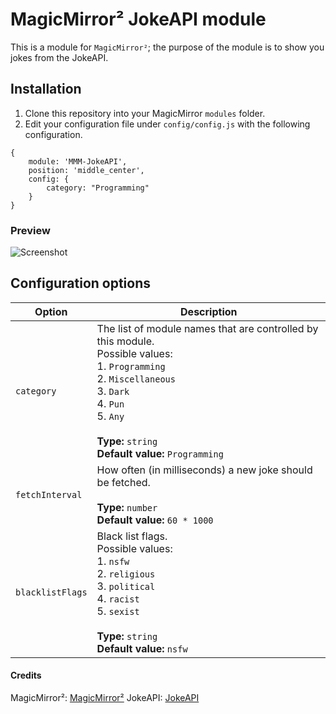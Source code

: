 # MagicMirror² JokeAPI module
This is a module for `MagicMirror²`; the purpose of the module is to show you jokes from the JokeAPI.

## Installation
1.  Clone this repository into your MagicMirror `modules` folder.
2.  Edit your configuration file under `config/config.js` with the following configuration.
```
{
    module: 'MMM-JokeAPI',
    position: 'middle_center',
    config: {
        category: "Programming"
    }
}
```

### Preview
![Screenshot](screenshot.png)



## Configuration options

| Option                 | Description
|------------------------|-----------
| `category`          | The list of module names that are controlled by this module.<br>Possible values:<br>1.  `Programming`<br>2.  `Miscellaneous`<br>3.  `Dark`<br>4. `Pun`<br>5.  `Any`<br><br> **Type:** `string` <br>**Default value:** `Programming`
| `fetchInterval`| How often (in milliseconds) a new joke should be fetched.<br><br> **Type:** `number` <br>**Default value:** `60 * 1000`
| `blacklistFlags`| Black list flags. <br>Possible values:<br>1. `nsfw`<br>2. `religious`<br>3. `political`<br>4. `racist`<br>5. `sexist`<br><br> **Type:** `string` <br>**Default value:** `nsfw`


#### Credits
MagicMirror²:   [MagicMirror²](https://github.com/MichMich/MagicMirror)
JokeAPI:    [JokeAPI](https://sv443.net/jokeapi)
